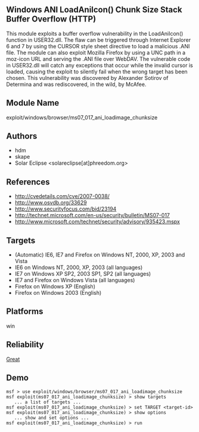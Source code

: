 ## Windows ANI LoadAniIcon() Chunk Size Stack Buffer Overflow (HTTP)

This module exploits a buffer overflow vulnerability in the 
LoadAniIcon() function in USER32.dll. The flaw can be 
triggered through Internet Explorer 6 and 7 by using the 
CURSOR style sheet directive to load a malicious .ANI file. 
The module can also exploit Mozilla Firefox by using a UNC 
path in a moz-icon URL and serving the .ANI file over 
WebDAV. The vulnerable code in USER32.dll will catch any 
exceptions that occur while the invalid cursor is loaded, 
causing the exploit to silently fail when the wrong target 
has been chosen. This vulnerability was discovered by 
Alexander Sotirov of Determina and was rediscovered, in the 
wild, by McAfee.


## Module Name
exploit/windows/browser/ms07_017_ani_loadimage_chunksize

## Authors
* hdm
* skape
* Solar Eclipse <solareclipse[at]phreedom.org>


## References
* http://cvedetails.com/cve/2007-0038/
* http://www.osvdb.org/33629
* http://www.securityfocus.com/bid/23194
* http://technet.microsoft.com/en-us/security/bulletin/MS07-017
* http://www.microsoft.com/technet/security/advisory/935423.mspx



## Targets
* (Automatic) IE6, IE7 and Firefox on Windows NT, 2000, XP, 2003 and Vista
* IE6 on Windows NT, 2000, XP, 2003 (all languages)
* IE7 on Windows XP SP2, 2003 SP1, SP2 (all languages)
* IE7 and Firefox on Windows Vista (all languages)
* Firefox on Windows XP (English)
* Firefox on Windows 2003 (English)


## Platforms
win

## Reliability
[Great](https://github.com/rapid7/metasploit-framework/wiki/Exploit-Ranking)

## Demo

```
msf > use exploit/windows/browser/ms07_017_ani_loadimage_chunksize
msf exploit(ms07_017_ani_loadimage_chunksize) > show targets
   ... a list of targets ...
msf exploit(ms07_017_ani_loadimage_chunksize) > set TARGET <target-id>
msf exploit(ms07_017_ani_loadimage_chunksize) > show options
   ... show and set options ...
msf exploit(ms07_017_ani_loadimage_chunksize) > run
```
    
    